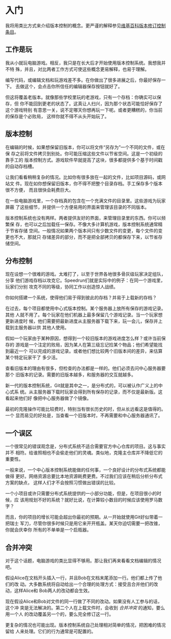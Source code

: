 # 入门

我将用类比方式来介绍版本控制的概念。更严谨的解释参见[维基百科版本修订控制条目][0]。

## 工作是玩

我从小就玩电脑游戏。相反，我只是在长大后才开始使用版本控制系统。我想我并不特 殊，并且，对比两者工作方式可使这些概念更易解释，也易于理解。

编写代码，或编辑文档和玩游戏差不多。在你做出了很多进展之后，你最好保存一下。 去做这个，会点击你所信任的编辑器保存按钮就好了。

但这将覆盖老版本。就像那些学校里玩的老游戏，只有一个存档：你确实可以保存，但 你不能回到更老的状态了。这真让人扫兴，因为那个状态可能恰好保存了这个游戏特别 有意思一关，说不定哪天你想再玩一下呢。或者更糟糕的，你当前的保存是个必败局， 这样你就不得不从头开始玩了。

## 版本控制

在编辑的时候，如果想保留旧版本，你可以将文件“另存为”一个不同的文件，或在保 存之前将文件拷贝到别处。你可能压缩这些文件以节省空间。这是一个初级的靠手工的 版本控制方式。游戏软件早就提高了这块，很多都提供多个基于时间戳的自动存档槽。

让我们看看稍稍复杂的情况。比如你有很多放在一起的文件，比如项目源码，或网站文 件。现在如你想保留旧版本，你不得不把整个目录存档。手工保存多个版本很不方便， 而且很快会耗费巨大。

在一些电脑游戏里，一个存档真的包含在一个充满文件的目录里。这些游戏为玩家屏蔽 了这些细节，并提供一个方便易用的界面来管理该目录的不同版本。

版本控制系统也没有两样。两者提供友好的界面，来管理目录里的东西。你可以频繁保 存，也可以之后加载任一保存。不像大多计算机游戏，版本控制系统通常精于节省存储 空间。一般情况如果两个版本间只有少数文件的变更，每个文件的变更也不大，那就只 存储差异的部分，而不是把全部拷贝的都保存下来，以节省存储空间。

## 分布控制

现在设想一个很难的游戏。太难打了，以至于世界各地很多骨灰级玩家决定组队，分享 他们游戏存档以攻克它。Speedrun们就是实际中的例子：在同一个游戏里，玩家们分别 攻克不同的等级，协同工作以创造惊人战绩。

你如何搭建一个系统，使得他们易于得到彼此的存档？并易于上载新的存档？

在过去，每个项目都使用中心式版本控制。某个服务器上放所有保存的游戏记录。其他 人就不用了。每个玩家在他们机器上最多保留几个游戏记录。当一个玩家想更新进度时 候，他们需要把最新进度从主服务器下载下来，玩一会儿，保存并上载到主服务器以供 其他人使用。

假如一个玩家由于某种原因，想得到一个较旧版本的游戏进度怎么样？或许当前保存的 游戏是一个注定的败局，因为某人在第三级忘记捡某个物品；他们希望能找到最近一个 可以完成的游戏记录。或者他们想比较两个旧版本间的差异，来估算某个特定玩家干了 多少活。

查看旧版本的理由有很多，但检查的办法都是一样的。他们必须去问中心服务器要那个 旧版本的记录。需要的旧版本越多，和服务器的交互就越多。

新一代的版本控制系统，Git就是其中之一，是分布式的，可以被认作广义上的中心式系 统。从主服务器下载时玩家会得到所有保存的记录，而不仅是最新版。这看起来他们好 像把中心服务器做了个镜像。

最初的克隆操作可能比较费时，特别当有很长历史的时，但从长远看这是值得的。一个 显而易见的好处是，当查看一个旧版本时，不再需要和中心服务器通讯了。

## 一个误区

一个很常见的错误观念是，分布式系统不适合需要官方中心仓库的项目。这与事实并不 相符。给谁照相也不会偷走他们的灵魂。类似地，克隆主仓库并不降低它的重要性。

一般来说，一个中心版本控制系统能做的任何事，一个良好设计的分布式系统都能做得 更好。网络资源总要比本地资源耗费更费。不过我们应该在稍后分析分布式方案的缺点， 这样人们才不会按照习惯做出错误的比较。

一个小项目或许只需要分布式系统提供的一小部分功能，但是，在项目很小的时候，应 该用规划不好的系统？就好比说，在计算较小数目的时候应该使用罗马数字？

而且，你的项目的增长可能会超出你最初的预期。从一开始就使用Git好似带着一把瑞士 军刀，尽管你很多时候只是用它来开开瓶盖。某天你迫切需要一把改锥，你就会庆幸你 所有的不单单是一个启瓶器。

## 合并冲突

对于这个话题，电脑游戏的类比显得不够用。那让我们再来看看文档编辑的情况吧。

假设Alice在文档开头插入一行，并且Bob在文档末尾添加一行。他们都上传了他们的改 动。大多数系统将自动给出一个合理的处理方式：接受且合并他们的改动，这样Alice和 Bob两人的改动都会生效。

现在假设Alice和Bob对文件的同一行做了不同的改动。如果没有人工参与的话，这个冲 突是无法解决的。第二个人在上载文件时，会收到 _合并冲突_ 的通知，要么用一个人 的改动覆盖另一个的，要么完全修订这一行。

更复杂的情况也可能出现。版本控制系统自己处理相对简单的情况，把困难的情况留给 人来处理。它们的行为通常是可配置的。

[0]: http://en.wikipedia.org/wiki/Revision_control